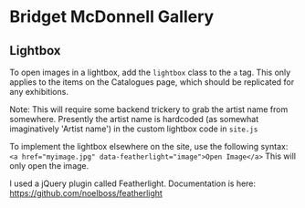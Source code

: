 # Bridget McDonnell Gallery

## Lightbox
To open images in a lightbox, add the `lightbox` class to the `a` tag.
This only applies to the items on the Catalogues page, which should be replicated for any exhibitions. 

Note: This will require some backend trickery to grab the artist name from somewhere. 
Presently the artist name is hardcoded (as somewhat imaginatively 'Artist name') in the custom lightbox
code in `site.js`

To implement the lightbox elsewhere on the site, use the following syntax:
`<a href="myimage.jpg" data-featherlight="image">Open Image</a>`
This will only open the image.

I used a jQuery plugin called Featherlight. Documentation is here:
https://github.com/noelboss/featherlight





